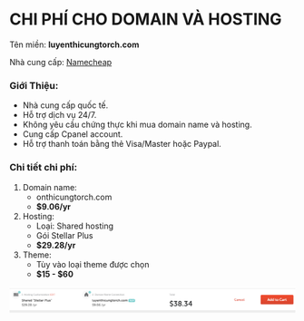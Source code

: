 # CHI PHÍ CHO DOMAIN VÀ HOSTING
Tên miền: **luyenthicungtorch.com**

Nhà cung cấp: [Namecheap](https://www.namecheap.com/)
### Giới Thiệu:
* Nhà cung cấp quốc tế. 
* Hỗ trợ dịch vụ 24/7.
* Không yêu cầu chứng thực khi mua domain name và hosting.
* Cung cấp Cpanel account.
* Hỗ trợ thanh toán bằng thẻ Visa/Master hoặc Paypal.
### Chi tiết chi phí:
1.	Domain name:
    * onthicungtorch.com
    * **$9.06/yr**
2.	Hosting:
    * Loại: Shared hosting
    * Gói Stellar Plus
    * **$29.28/yr**
3. Theme:
    * Tùy vào loại theme được chọn
    * **$15 - $60**
    
![cost1](Images/Cost.PNG)
